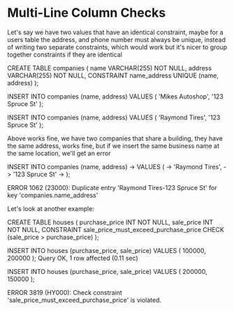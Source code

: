 # Multi-Line Column Checks 

Let's say we have two values that have an identical constraint, maybe for a users table the address, and phone number must always be unique, instead of writing two separate constraints, which would work but it's nicer to group together constraints if they are identical 

CREATE TABLE companies (
    name VARCHAR(255) NOT NULL,
    address VARCHAR(255) NOT NULL,
    CONSTRAINT name_address UNIQUE (name, address)
);

INSERT INTO companies (name, address) 
VALUES (
    'Mikes Autoshop',
    '123 Spruce St'
);

INSERT INTO companies (name, address) 
VALUES (
    'Raymond Tires',
    '123 Spruce St'
);

Above works fine, we have two companies that share a building, they have the same address, works fine, but if we insert the same business name at the same location, we'll get an error 

INSERT INTO companies (name, address) 
    -> VALUES (
    ->     'Raymond Tires',
    ->     '123 Spruce St'
    -> );


ERROR 1062 (23000): Duplicate entry 'Raymond Tires-123 Spruce St' for key 'companies.name_address'

Let's look at another example:

CREATE TABLE houses (
    purchase_price INT NOT NULL,
    sale_price INT NOT NULL,
    CONSTRAINT sale_price_must_exceed_purchase_price CHECK (sale_price > purchase_price)
);

INSERT INTO houses (purchase_price, sale_price) 
VALUES (
    100000,
    200000
);
Query OK, 1 row affected (0.11 sec)

INSERT INTO houses (purchase_price, sale_price) 
VALUES (
    200000,
    150000
);

ERROR 3819 (HY000): Check constraint 'sale_price_must_exceed_purchase_price' is violated.
